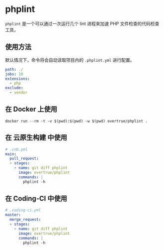 # phplint

`phplint` 是一个可以通过一次运行几个 lint 进程来加速 PHP 文件检查的代码检查工具，

## 使用方法

默认情况下，命令将会自动读取项目内的 `.phplint.yml` 进行配置。

```yaml
path: ./
jobs: 10
extensions:
  - php
exclude:
  - vendor
```

## 在 Docker 上使用

```shell
docker run --rm -t -v $(pwd):$(pwd) -w $(pwd) overtrue/phplint .
```

## 在 云原生构建 中使用

```yaml
# .cnb.yml
main:
  pull_request:
  - stages:
    - name: git diff phplint
      image: overtrue/phplint
      commands: |
        phplint -h
```

## 在 Coding-CI 中使用

```yaml
# .coding-ci.yml
master:
  merge_request:
  - stages:
    - name: git diff phplint
      image: overtrue/phplint
      commands: |
        phplint -h
```
